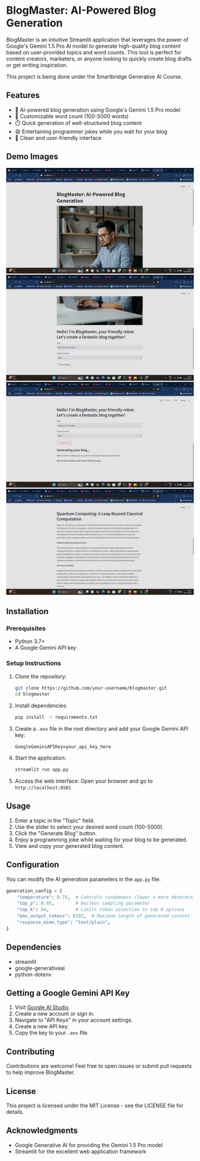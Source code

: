 # BlogMaster: AI-Powered Blog Generation

BlogMaster is an intuitive Streamlit application that leverages the power of Google's Gemini 1.5 Pro AI model to generate high-quality blog content based on user-provided topics and word counts. This tool is perfect for content creators, marketers, or anyone looking to quickly create blog drafts or get writing inspiration.

This project is being done under the Smartbridge Generative AI Course.

## Features
- 🤖 AI-powered blog generation using Google's Gemini 1.5 Pro model
- 📝 Customizable word count (100-5000 words)
- ⏱️ Quick generation of well-structured blog content
- 😄 Entertaining programmer jokes while you wait for your blog
- 🎨 Clean and user-friendly interface

## Demo Images

![SS1](./IMAGES/SS1.png)
![SS2](./IMAGES/SS2.png)
![SS3](./IMAGES/SS3.png)
![SS4](./IMAGES/SS4.png)


## Installation

### Prerequisites
- Python 3.7+
- A Google Gemini API key

### Setup Instructions

1. Clone the repository:
    ```bash
    git clone https://github.com/your-username/blogmaster.git
    cd blogmaster
    ```

2. Install dependencies:
    ```bash
    pip install -r requirements.txt
    ```

3. Create a `.env` file in the root directory and add your Google Gemini API key:
    ```
    GoogleGeminiAPIKey=your_api_key_here
    ```

4. Start the application:
    ```bash
    streamlit run app.py
    ```

5. Access the web interface:
    Open your browser and go to `http://localhost:8501`

## Usage

1. Enter a topic in the "Topic" field.
2. Use the slider to select your desired word count (100-5000).
3. Click the "Generate Blog" button.
4. Enjoy a programming joke while waiting for your blog to be generated.
5. View and copy your generated blog content.

## Configuration

You can modify the AI generation parameters in the `app.py` file:
```python
generation_config = {
    "temperature": 0.75,  # Controls randomness (lower = more deterministic)
    "top_p": 0.95,        # Nucleus sampling parameter
    "top_k": 64,          # Limits token selection to top K options
    "max_output_tokens": 8192,  # Maximum length of generated content
    "response_mime_type": "text/plain",
}
```

## Dependencies
- streamlit
- google-generativeai
- python-dotenv

## Getting a Google Gemini API Key

1. Visit [Google AI Studio](https://ai.google.com/studio).
2. Create a new account or sign in.
3. Navigate to "API Keys" in your account settings.
4. Create a new API key.
5. Copy the key to your `.env` file.

## Contributing

Contributions are welcome! Feel free to open issues or submit pull requests to help improve BlogMaster.

## License

This project is licensed under the MIT License - see the LICENSE file for details.

## Acknowledgments

- Google Generative AI for providing the Gemini 1.5 Pro model
- Streamlit for the excellent web application framework
